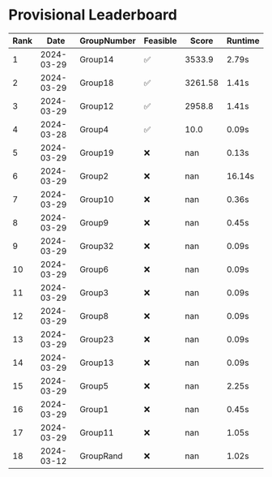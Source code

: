 # Provisional Leaderboard
| Rank | Date | GroupNumber | Feasible | Score | Runtime |
| ------ | ------------ | ------------------- |-------------| ------- | ------- |
| 1 | 2024-03-29 | Group14 | ✅ | 3533.9 | 2.79s |
| 2 | 2024-03-29 | Group18 | ✅ | 3261.58 | 1.41s |
| 3 | 2024-03-29 | Group12 | ✅ | 2958.8 | 1.41s |
| 4 | 2024-03-28 | Group4 | ✅ | 10.0 | 0.09s |
| 5 | 2024-03-29 | Group19 | ❌ | nan | 0.13s |
| 6 | 2024-03-29 | Group2 | ❌ | nan | 16.14s |
| 7 | 2024-03-29 | Group10 | ❌ | nan | 0.36s |
| 8 | 2024-03-29 | Group9 | ❌ | nan | 0.45s |
| 9 | 2024-03-29 | Group32 | ❌ | nan | 0.09s |
| 10 | 2024-03-29 | Group6 | ❌ | nan | 0.09s |
| 11 | 2024-03-29 | Group3 | ❌ | nan | 0.09s |
| 12 | 2024-03-29 | Group8 | ❌ | nan | 0.09s |
| 13 | 2024-03-29 | Group23 | ❌ | nan | 0.09s |
| 14 | 2024-03-29 | Group13 | ❌ | nan | 0.09s |
| 15 | 2024-03-29 | Group5 | ❌ | nan | 2.25s |
| 16 | 2024-03-29 | Group1 | ❌ | nan | 0.45s |
| 17 | 2024-03-29 | Group11 | ❌ | nan | 1.05s |
| 18 | 2024-03-12 | GroupRand | ❌ | nan | 1.02s |

